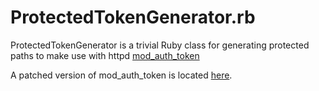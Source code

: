 ProtectedTokenGenerator.rb
=================
ProtectedTokenGenerator is a trivial Ruby class for generating protected paths to make use with httpd [mod_auth_token](http://code.google.com/p/mod-auth-token/)

A patched version of mod_auth_token is located [here](https://github.com/evilensky/mod_auth_token_ev).